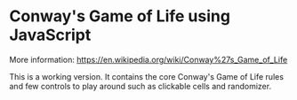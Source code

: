 # Conway's Game of Life using JavaScript

More information: https://en.wikipedia.org/wiki/Conway%27s_Game_of_Life

This is a working version. It contains the core Conway's Game of Life rules and few controls to play around such as clickable cells and randomizer.
